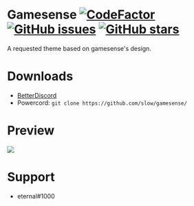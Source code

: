 # Gamesense [![CodeFactor](https://www.codefactor.io/repository/github/slow/gamesense/badge)](https://www.codefactor.io/repository/github/slow/gamesense) [![GitHub issues](https://img.shields.io/github/issues/slow/gamesense?style=flat)](https://github.com/slow/gamesense/issues) [![GitHub stars](https://img.shields.io/github/stars/slow/gamesense?style=flat)](https://github.com/slow/gamesense/stargazers)
A requested theme based on gamesense's design.

# Downloads
- [BetterDiscord](https://betterdiscord.net/ghdl?id=3423)
- Powercord: `git clone https://github.com/slow/gamesense/`

# Preview
<img src="https://i.imgur.com/WgEeYMa.png"/>

# Support 
- eternal#1000

